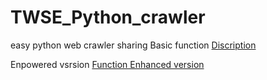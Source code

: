 # TWSE_Python_crawler
easy python web crawler sharing
Basic function
<a href="https://youtu.be/IqrFMiJfHBU">Discription</a>

Enpowered vsrsion
<a href ="https://www.youtube.com/watch?v=kurBNu1qobM&t=3s"> Function Enhanced version </a>
